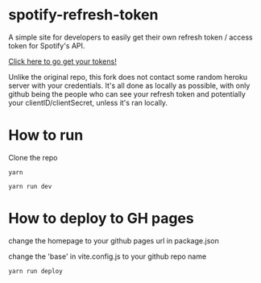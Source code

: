 # spotify-refresh-token
A simple site for developers to easily get their own refresh token / access token for Spotify's API.

[Click here to go get your tokens!](https://acorn221.github.io/spotify-token-getter)

Unlike the original repo, this fork does not contact some random heroku server with your credentials. 
It's all done as locally as possible, with only github being the people who can see your refresh token
and potentially your clientID/clientSecret, unless it's ran locally.

# How to run

Clone the repo

	yarn

	yarn run dev

# How to deploy to GH pages

change the homepage to your github pages url in package.json

change the 'base' in vite.config.js to your github repo name

	yarn run deploy
